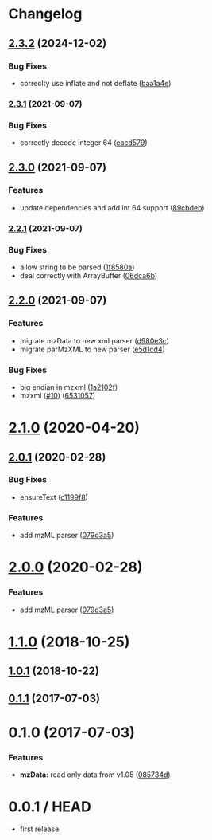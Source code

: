 # Changelog

## [2.3.2](https://github.com/cheminfo/mzData/compare/v2.3.1...v2.3.2) (2024-12-02)


### Bug Fixes

* correclty use inflate and not deflate ([baa1a4e](https://github.com/cheminfo/mzData/commit/baa1a4e044253f34be96968fff6b5b7bc862c794))

### [2.3.1](https://www.github.com/cheminfo/mzData/compare/v2.3.0...v2.3.1) (2021-09-07)


### Bug Fixes

* correctly decode integer 64 ([eacd579](https://www.github.com/cheminfo/mzData/commit/eacd5798721d52dd1897a78dbff07e1c8515f551))

## [2.3.0](https://www.github.com/cheminfo/mzData/compare/v2.2.1...v2.3.0) (2021-09-07)


### Features

* update dependencies and add int 64 support ([89cbdeb](https://www.github.com/cheminfo/mzData/commit/89cbdeba177f613b9844d0d470e648877bcc61c4))

### [2.2.1](https://www.github.com/cheminfo/mzData/compare/v2.2.0...v2.2.1) (2021-09-07)


### Bug Fixes

* allow string to be parsed ([1f8580a](https://www.github.com/cheminfo/mzData/commit/1f8580a9f14dbefd0237f5e3e834295560ae5a66))
* deal correctly with ArrayBuffer ([06dca6b](https://www.github.com/cheminfo/mzData/commit/06dca6b991588f96eee10786b37c1b439197abaa))

## [2.2.0](https://github.com/cheminfo-js/mzData/compare/v2.1.0...v2.2.0) (2021-09-07)


### Features

* migrate mzData to new xml parser ([d980e3c](https://github.com/cheminfo-js/mzData/commit/d980e3cc911a1330135392f7ff7800577bc634e3))
* migrate parMzXML to new parser ([e5d1cd4](https://github.com/cheminfo-js/mzData/commit/e5d1cd462f5d6c3bb81e83ad7bbb2e1a4b059016))


### Bug Fixes

* big endian in mzxml ([1a2102f](https://github.com/cheminfo-js/mzData/commit/1a2102f45742d6a1b09e6ef8d53b8a9d5ce68fba))
* mzxml ([#10](https://github.com/cheminfo-js/mzData/issues/10)) ([6531057](https://github.com/cheminfo-js/mzData/commit/65310579335f7cff70bf5bf55c7cb5b0c7d6bd4b))

# [2.1.0](https://github.com/cheminfo-js/mzData/compare/v2.0.1...v2.1.0) (2020-04-20)



## [2.0.1](https://github.com/cheminfo-js/mzData/compare/v1.1.0...v2.0.1) (2020-02-28)


### Bug Fixes

* ensureText ([c1199f8](https://github.com/cheminfo-js/mzData/commit/c1199f887358c8a1e2e3936f14a0e708427c0fcd))


### Features

* add mzML parser ([079d3a5](https://github.com/cheminfo-js/mzData/commit/079d3a50f550858b5bd6c55f5df61041be51db90))



# [2.0.0](https://github.com/cheminfo-js/mzData/compare/v1.1.0...v2.0.0) (2020-02-28)


### Features

* add mzML parser ([079d3a5](https://github.com/cheminfo-js/mzData/commit/079d3a50f550858b5bd6c55f5df61041be51db90))



<a name="1.1.0"></a>
# [1.1.0](https://github.com/cheminfo-js/mzData/compare/v1.0.1...v1.1.0) (2018-10-25)



<a name="1.0.1"></a>
## [1.0.1](https://github.com/cheminfo-js/mzData/compare/v0.2.0...v1.0.1) (2018-10-22)



<a name="0.1.1"></a>
## [0.1.1](https://github.com/cheminfo-js/mzMLjs/compare/v0.1.0...v0.1.1) (2017-07-03)



<a name="0.1.0"></a>
# 0.1.0 (2017-07-03)


### Features

* **mzData:** read only data from v1.05 ([085734d](https://github.com/cheminfo-js/mzMLjs/commit/085734d))



0.0.1 / HEAD
============

* first release
